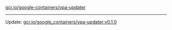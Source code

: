 [gcr.io/google-containers/vpa-updater](https://hub.docker.com/r/cruse/vpa-updater/tags/) 

----
Update: [gcr.io/google_containers/vpa-updater:v0.1.0](https://hub.docker.com/r/cruse/vpa-updater/tags/)

